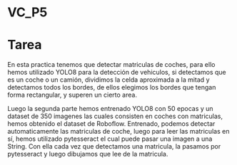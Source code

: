 # VC_P5

# Tarea 

En esta practica tenemos que detectar matriculas de coches, para ello hemos utilizado YOLO8 para la detección de vehiculos, si detectamos que es un coche o un camión, dividimos la celda aproximada a la mitad y detectamos todos los bordes, de ellos elegimos los bordes que tengan forma rectangular, y superen un cierto area. 



Luego la segunda parte hemos entrenado YOLO8 con 50 epocas y un dataset de 350 imagenes las cuales consisten en coches con matriculas, hemos obtenido el dataset de Roboflow. Entrenado, podemos detectar automaticamente las matriculas de coche, luego para leer las matriculas en sí, hemos utilizado pytesseract el cual puede pasar una imagen a una String. Con ella cada vez que detectamos una matricula, la pasamos por pytesseract y luego dibujamos que lee de la matricula.
